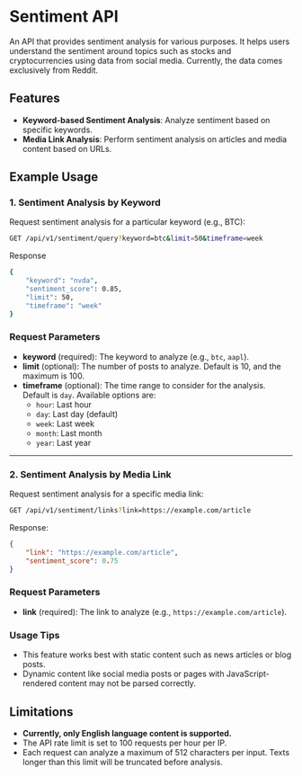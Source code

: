 # Sentiment API

An API that provides sentiment analysis for various purposes. It helps users understand the sentiment around topics such as stocks and cryptocurrencies using data from social media. Currently, the data comes exclusively from Reddit.

## Features
- **Keyword-based Sentiment Analysis**: Analyze sentiment based on specific keywords.
- **Media Link Analysis**: Perform sentiment analysis on articles and media content based on URLs.

## Example Usage

### 1. Sentiment Analysis by Keyword
Request sentiment analysis for a particular keyword (e.g., BTC):
```bash
GET /api/v1/sentiment/query?keyword=btc&limit=50&timeframe=week
```
Response
```bash
{
    "keyword": "nvda",
    "sentiment_score": 0.85,
    "limit": 50,
    "timeframe": "week"
}
```
### Request Parameters

- **keyword** (required): The keyword to analyze (e.g., `btc`, `aapl`).
- **limit** (optional): The number of posts to analyze. Default is 10, and the maximum is 100.
- **timeframe** (optional): The time range to consider for the analysis. Default is `day`. Available options are:
  - `hour`: Last hour
  - `day`: Last day (default)
  - `week`: Last week
  - `month`: Last month
  - `year`: Last year
---
### 2. Sentiment Analysis by Media Link
Request sentiment analysis for a specific media link:
```bash
GET /api/v1/sentiment/links?link=https://example.com/article
```
Response:
```json
{
    "link": "https://example.com/article",
    "sentiment_score": 0.75
}
```
### Request Parameters
- **link** (required): The link to analyze (e.g., `https://example.com/article`).
  
### Usage Tips
- This feature works best with static content such as news articles or blog posts.
- Dynamic content like social media posts or pages with JavaScript-rendered content may not be parsed correctly.

## Limitations
- **Currently, only English language content is supported.**
- The API rate limit is set to 100 requests per hour per IP.
- Each request can analyze a maximum of 512 characters per input. Texts longer than this limit will be truncated before analysis.
